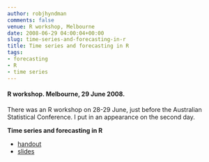 ```yaml
---
author: robjhyndman
comments: false
venue: R workshop, Melbourne
date: 2008-06-29 04:00:04+00:00
slug: time-series-and-forecasting-in-r
title: Time series and forecasting in R
tags:
- forecasting
- R
- time series
---
```


#### R workshop. Melbourne, 29 June 2008.

There was an R workshop on 28-29 June, just before the Australian Statistical Conference. I put in an appearance on the second day.

**Time series and forecasting in R**

  * [handout](/research/Rtimeseries_handout.pdf)
  * [slides](/research/Rtimeseries.pdf)
